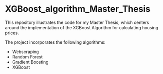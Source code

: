# XGBoost_algorithm_Master_Thesis

This repository illustrates the code for my Master Thesis, which centers around the implementation of the XGBoost Algorithm for calculating housing prices.

The project incorporates the following algorithms:

- Webscraping 
- Random Forest
- Gradient Boosting
- XGBoost
